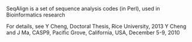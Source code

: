 SeqAlign is a set of sequence analysis codes (in Perl), used in Bioinformatics research

For details, see
Y Cheng, Doctoral Thesis, Rice University, 2013
Y Cheng and J Ma, CASP9, Pacific Grove, California, USA, December 5-9, 2010
